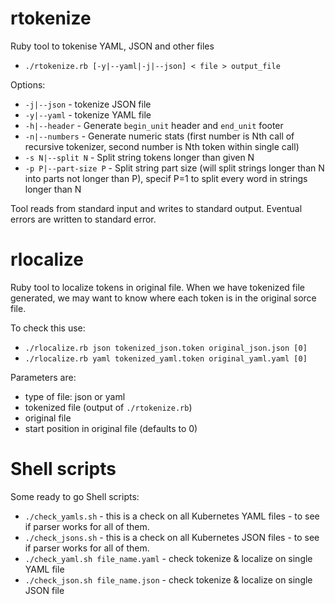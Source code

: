 # rtokenize
Ruby tool to tokenise YAML, JSON and other files
- `./rtokenize.rb [-y|--yaml|-j|--json] < file > output_file`

Options:
- `-j|--json` - tokenize JSON file
- `-y|--yaml` - tokenize YAML file
- `-h|--header` - Generate `begin_unit` header and `end_unit` footer
- `-n|--numbers` - Generate numeric stats (first number is Nth call of recursive tokenizer, second number is Nth token within single call)
- `-s N|--split N` - Split string tokens longer than given N
- `-p P|--part-size P` - Split string part size (will split strings longer than N into parts not longer than P), specif P=1 to split every word in strings longer than N

Tool reads from standard input and writes to standard output.
Eventual errors are written to standard error.

# rlocalize
Ruby tool to localize tokens in original file.
When we have tokenized file generated, we may want to know where each token is in the original sorce file.

To check this use:
- `./rlocalize.rb json tokenized_json.token original_json.json [0]`
- `./rlocalize.rb yaml tokenized_yaml.token original_yaml.yaml [0]`

Parameters are: 
- type of file: json or yaml
- tokenized file (output of `./rtokenize.rb`)
- original file
- start position in original file (defaults to 0)

# Shell scripts
Some ready to go Shell scripts:
- `./check_yamls.sh` - this is a check on all Kubernetes YAML files - to see if parser works for all of them.
- `./check_jsons.sh` - this is a check on all Kubernetes JSON files - to see if parser works for all of them.
- `./check_yaml.sh file_name.yaml` - check tokenize & localize on single YAML file
- `./check_json.sh file_name.json` - check tokenize & localize on single JSON file

